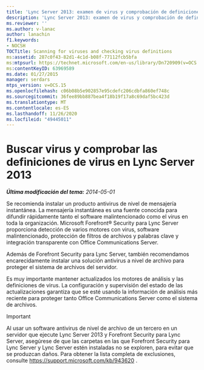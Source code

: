 ```yaml
---
title: 'Lync Server 2013: examen de virus y comprobación de definiciones de virus'
description: 'Lync Server 2013: examen de virus y comprobación de definiciones de virus.'
ms.reviewer: ''
ms.author: v-lanac
author: lanachin
f1.keywords:
- NOCSH
TOCTitle: Scanning for viruses and checking virus definitions
ms:assetid: 287c0f43-82d1-4c1d-b08f-77112fcb5bfa
ms:mtpsurl: https://technet.microsoft.com/en-us/library/Dn720909(v=OCS.15)
ms:contentKeyID: 63969589
ms.date: 01/27/2015
manager: serdars
mtps_version: v=OCS.15
ms.openlocfilehash: c06b08b5e902857e95cdefc206cdbfa860ef748c
ms.sourcegitcommit: 36fee89bb887bea4f18b19f17a8c69daf5bc423d
ms.translationtype: MT
ms.contentlocale: es-ES
ms.lasthandoff: 11/26/2020
ms.locfileid: "49445011"
---
```

# <a name="scanning-for-viruses-and-checking-virus-definitions-in-lync-server-2013"></a>Buscar virus y comprobar las definiciones de virus en Lync Server 2013

<div data-xmlns="http://www.w3.org/1999/xhtml">

<div class="topic" data-xmlns="http://www.w3.org/1999/xhtml" data-msxsl="urn:schemas-microsoft-com:xslt" data-cs="https://msdn.microsoft.com/">

<div data-asp="https://msdn2.microsoft.com/asp">



</div>

<div id="mainSection">

<div id="mainBody">

<span> </span>

_**Última modificación del tema:** 2014-05-01_

Se recomienda instalar un producto antivirus de nivel de mensajería instantánea. La mensajería instantánea es una fuente conocida para difundir rápidamente tanto el software malintencionado como el virus en toda la organización. Microsoft Forefront® Security para Lync Server proporciona detección de varios motores con virus, software malintencionado, protección de filtros de archivos y palabras clave y integración transparente con Office Communications Server.

Además de Forefront Security para Lync Server, también recomendamos encarecidamente instalar una solución antivirus a nivel de archivo para proteger el sistema de archivos del servidor.

Es muy importante mantener actualizados los motores de análisis y las definiciones de virus. La configuración y supervisión del estado de las actualizaciones garantiza que se esté usando la información de análisis más reciente para proteger tanto Office Communications Server como el sistema de archivos.

<div>


> [!IMPORTANT]  
> Al usar un software antivirus de nivel de archivo de un tercero en un servidor que ejecute Lync Server 2013 y Forefront Security para Lync Server, asegúrese de que las carpetas en las que Forefront Security para Lync Server y Lync Server estén instaladas no se exploren, para evitar que se produzcan daños. Para obtener la lista completa de exclusiones, consulte <A class=uri href="https://support.microsoft.com/kb/943620">https://support.microsoft.com/kb/943620</A> .



</div>

</div>

<span> </span>

</div>

</div>

</div>

